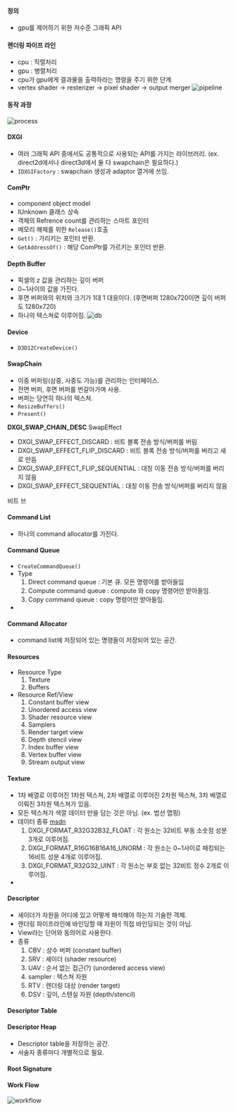 #### 정의
- gpu를 제어하기 위한 저수준 그래픽 API
####  렌더링 파이프 라인
- cpu : 직렬처리
- gpu : 병렬처리
- cpu가 gpu에게 결과물을 출력하라는 명령을 주기 위한 단계
- vertex shader -> resterizer -> pixel shader -> output merger
![pipeline](http://www.braynzarsoft.net/image/100202)
#### 동작 과정
![process](http://www.braynzarsoft.net/image/100204)
#### DXGI
- 여러 그래픽 API 중에서도 공통적으로 사용되는 API를 가지는 라이브러리. (ex. direct2d에서나 direct3d에서 둘 다 swapchain은 필요하다.)
- `IDXGIFactory` : swapchain 생성과 adaptor 열거에 쓰임.
#### ComPtr
- component object model
- IUnknown 클래스 상속
- 객체의 Refrence count를 관리하는 스마트 포인터
- 메모리 해제를 위한 `Release()`호출
- `Get()` : 가리키는 포인터 반환.
- `GetAddressOf()` : 해당 ComPtr를 가르키는 포인터 반환.
#### Depth Buffer
- 픽셀의 z 값을 관리하는 깊이 버퍼
- 0~1사이의 값을 가진다.
- 후면 버퍼와의 위치와 크기가 1대 1 대응이다. (후면버퍼 1280x720이면 깊이 버퍼도 1280x720)
- 하나의 텍스쳐로 이루어짐.
![db](https://learn.microsoft.com/en-us/windows/uwp/graphics-concepts/images/zbuffer.png)
#### Device
- `D3D12CreateDevice()`
#### SwapChain
- 이중 버퍼링(삼중, 사중도 가능)를 관리하는 인터페이스.
- 전면 버퍼, 후면 버퍼를 번갈아가며 사용.
- 버퍼는 당연히 하나의 텍스쳐.
- `ResizeBuffers()`
- `Present()`

**DXGI_SWAP_CHAIN_DESC**
SwapEffect
- DXGI_SWAP_EFFECT_DISCARD :  비트 블록 전송 방식/버퍼를 버림
- DXGI_SWAP_EFFECT_FLIP_DISCARD : 비트 블록 전송 방식/버퍼를 버리고 새로 만듬
- DXGI_SWAP_EFFECT_FLIP_SEQUENTIAL :  대칭 이동 전송 방식/버퍼를 버리지 않음
- DXGI_SWAP_EFFECT_SEQUENTIAL : 대칭 이동 전송 방식/버퍼를 버리지 않음

비트 브
#### Command List
- 하나의 command allocator를 가진다.
#### Command Queue
- `CreateCommandQueue()`
- Type
	1. Direct command queue : 기본 큐. 모든 명령어를 받아들임
	2. Compute command queue : compute 와 copy 명령어만 받아들임.
	3. Copy command queue : copy 명령어만 받아들임.
- 
#### Command Allocator
- command list에 저장되어 있는 명령들이 저장되어 있는 공간.
#### Resources
- Resource Type
	1. Texture
	2. Buffers
- Resource Ref/View
	1. Constant buffer view
	2. Unordered access view
	3. Shader resource view
	4. Samplers
	5. Render target view
	6. Depth stencil view
	7. Index buffer view
	8. Vertex buffer view
	9. Stream output view
#### Texture
- 1차 배열로 이루어진 1차원 텍스쳐, 2차 배열로 이루어진 2차원 텍스쳐, 3차 배열로 이뤄진 3차원 텍스쳐가 있음.
- 모든 텍스쳐가 색깔 데이터 만을 담는 것은 아님. (ex. 법선 맵핑)
- 데이터 종류 [msdn](https://learn.microsoft.com/en-us/windows/win32/api/dxgiformat/ne-dxgiformat-dxgi_format)
	1. DXGI_FORMAT_R32G32B32_FLOAT : 각 원소는 32비트 부동 소숫점 성분 3개로 이루어짐.
	2. DXGI_FORMAT_R16G16B16A16_UNORM : 각 원소는 0~1사이로 패킹되는 16비트 성분 4개로 이루어짐.
	3. DXGI_FORMAT_R32G32_UINT : 각 원소는 부호 없는 32비트 정수 2개로 이루어짐.
- 
#### Descriptor
- 셰이더가 자원을 어디에 있고 어떻게 해석해야 하는지 기술한 객체.
- 렌더링 파이프라인에 바인딩할 때 자원이 직접 바인딩되는 것이 아님.
- View라는 단어와 동의어로 사용한다.
- 종류
	1. CBV : 상수 버퍼 (constant buffer)
	2. SRV : 셰이더 (shader resource)
	3. UAV : 순서 없는 접근(?) (unordered access view)
	4. sampler : 텍스쳐 자원
	5. RTV : 렌더링 대상 (render target)
	6. DSV : 깊이, 스텐실 자원 (depth/stencil)
#### Descriptor Table
#### Descriptor Heap
- Descriptor table을 저장하는 공간.
- 서술자 종류마다 개별적으로 필요.
#### Root Signature
#### Work Flow
![workflow](http://www.braynzarsoft.net/image/100211)